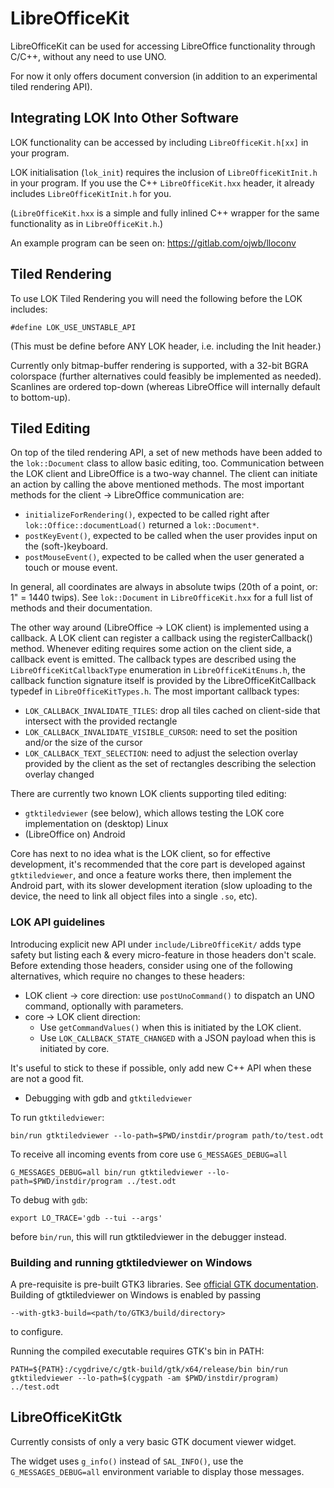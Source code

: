 # LibreOfficeKit

LibreOfficeKit can be used for accessing LibreOffice functionality
through C/C++, without any need to use UNO.

For now it only offers document conversion (in addition to an experimental
tiled rendering API).

## Integrating LOK Into Other Software

LOK functionality can be accessed by including `LibreOfficeKit.h[xx]` in your
program.

LOK initialisation (`lok_init`) requires the inclusion of `LibreOfficeKitInit.h` in
your program. If you use the C++ `LibreOfficeKit.hxx` header, it already includes
`LibreOfficeKitInit.h` for you.

(`LibreOfficeKit.hxx` is a simple and fully inlined C++ wrapper for the same
functionality as in `LibreOfficeKit.h`.)

An example program can be seen on:
<https://gitlab.com/ojwb/lloconv>

## Tiled Rendering

To use LOK Tiled Rendering you will need the following before the LOK includes:

    #define LOK_USE_UNSTABLE_API

(This must be define before ANY LOK header, i.e. including the Init header.)

Currently only bitmap-buffer rendering is supported, with a 32-bit BGRA
colorspace (further alternatives could feasibly be implemented as needed).
Scanlines are ordered top-down (whereas LibreOffice will internally default
to bottom-up).

## Tiled Editing

On top of the tiled rendering API, a set of new methods have been added to the
`lok::Document` class to allow basic editing, too. Communication between the LOK
client and LibreOffice is a two-way channel. The client can initiate an action
by calling the above mentioned methods. The most important methods for the
client -> LibreOffice communication are:

- `initializeForRendering()`, expected to be called right after
  `lok::Office::documentLoad()` returned a `lok::Document*`.
- `postKeyEvent()`, expected to be called when the user provides input on the
  (soft-)keyboard.
- `postMouseEvent()`, expected to be called when the user generated a touch or
  mouse event.

In general, all coordinates are always in absolute twips (20th of a point, or:
1" = 1440 twips). See `lok::Document` in `LibreOfficeKit.hxx` for a full list of
methods and their documentation.

The other way around (LibreOffice -> LOK client) is implemented using a
callback. A LOK client can register a callback using the registerCallback()
method. Whenever editing requires some action on the client side, a callback
event is emitted. The callback types are described using the
`LibreOfficeKitCallbackType` enumeration in `LibreOfficeKitEnums.h`, the callback
function signature itself is provided by the LibreOfficeKitCallback typedef in
`LibreOfficeKitTypes.h`. The most important callback types:

- `LOK_CALLBACK_INVALIDATE_TILES`: drop all tiles cached on client-side that
  intersect with the provided rectangle
- `LOK_CALLBACK_INVALIDATE_VISIBLE_CURSOR`: need to set the position and/or the
  size of the cursor
- `LOK_CALLBACK_TEXT_SELECTION`: need to adjust the selection overlay provided
  by the client as the set of rectangles describing the selection overlay
  changed

There are currently two known LOK clients supporting tiled editing:

- `gtktiledviewer` (see below), which allows testing the LOK core implementation
  on (desktop) Linux
- (LibreOffice on) Android

Core has next to no idea what is the LOK client, so for effective development,
it's recommended that the core part is developed against `gtktiledviewer`, and
once a feature works there, then implement the Android part, with its slower
development iteration (slow uploading to the device, the need to link all
object files into a single `.so`, etc).

### LOK API guidelines

Introducing explicit new API under `include/LibreOfficeKit/` adds type safety but listing each &
every micro-feature in those headers don't scale. Before extending those headers, consider using one
of the following alternatives, which require no changes to these headers:

- LOK client → core direction: use `postUnoCommand()` to dispatch an UNO command, optionally with
  parameters.
- core → LOK client direction:
  - Use `getCommandValues()` when this is initiated by the LOK client.
  - Use `LOK_CALLBACK_STATE_CHANGED` with a JSON payload when this is initiated by core.

It's useful to stick to these if possible, only add new C++ API when these are not a good fit.

* Debugging with gdb and `gtktiledviewer`

To run `gtktiledviewer`:

    bin/run gtktiledviewer --lo-path=$PWD/instdir/program path/to/test.odt

To receive all incoming events from core use `G_MESSAGES_DEBUG=all`

    G_MESSAGES_DEBUG=all bin/run gtktiledviewer --lo-path=$PWD/instdir/program ../test.odt

To debug with `gdb`:

    export LO_TRACE='gdb --tui --args'

before `bin/run`, this will run gtktiledviewer in the debugger instead.

### Building and running gtktiledviewer on Windows

A pre-requisite is pre-built GTK3 libraries. See [official GTK documentation](https://www.gtk.org/docs/installations/windows/).
Building of gtktiledviewer on Windows is enabled by passing

    --with-gtk3-build=<path/to/GTK3/build/directory>

to configure.

Running the compiled executable requires GTK's bin in PATH:

    PATH=${PATH}:/cygdrive/c/gtk-build/gtk/x64/release/bin bin/run gtktiledviewer --lo-path=$(cygpath -am $PWD/instdir/program) ../test.odt

## LibreOfficeKitGtk

Currently consists of only a very basic GTK document viewer widget.

The widget uses `g_info()` instead of `SAL_INFO()`, use the `G_MESSAGES_DEBUG=all`
environment variable to display those messages.
